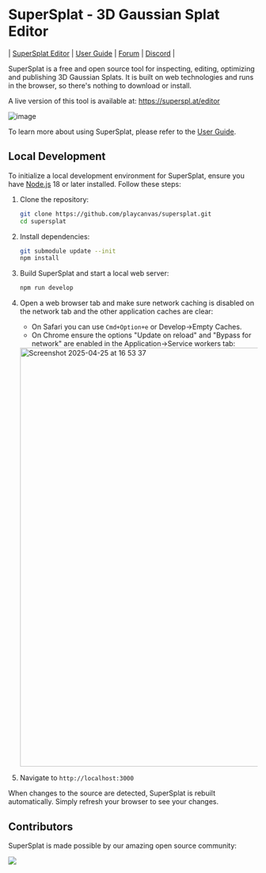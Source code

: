 # SuperSplat - 3D Gaussian Splat Editor

| [SuperSplat Editor](https://superspl.at/editor) | [User Guide](https://developer.playcanvas.com/user-manual/gaussian-splatting/editing/supersplat/) | [Forum](https://forum.playcanvas.com/) | [Discord](https://discord.gg/RSaMRzg) |

SuperSplat is a free and open source tool for inspecting, editing, optimizing and publishing 3D Gaussian Splats. It is built on web technologies and runs in the browser, so there's nothing to download or install.

A live version of this tool is available at: https://superspl.at/editor

![image](https://github.com/user-attachments/assets/b6cbb5cc-d3cc-4385-8c71-ab2807fd4fba)

To learn more about using SuperSplat, please refer to the [User Guide](https://developer.playcanvas.com/user-manual/gaussian-splatting/editing/supersplat/).

## Local Development

To initialize a local development environment for SuperSplat, ensure you have [Node.js](https://nodejs.org/) 18 or later installed. Follow these steps:

1. Clone the repository:

   ```sh
   git clone https://github.com/playcanvas/supersplat.git
   cd supersplat
   ```

2. Install dependencies:

   ```sh
   git submodule update --init
   npm install
   ```

3. Build SuperSplat and start a local web server:

   ```sh
   npm run develop
   ```

4. Open a web browser tab and make sure network caching is disabled on the network tab and the other application caches are clear:

   - On Safari you can use `Cmd+Option+e` or Develop->Empty Caches.
   - On Chrome ensure the options "Update on reload" and "Bypass for network" are enabled in the Application->Service workers tab:

   <img width="846" alt="Screenshot 2025-04-25 at 16 53 37" src="https://github.com/user-attachments/assets/888bac6c-25c1-4813-b5b6-4beecf437ac9" />

5. Navigate to `http://localhost:3000`

When changes to the source are detected, SuperSplat is rebuilt automatically. Simply refresh your browser to see your changes.

## Contributors

SuperSplat is made possible by our amazing open source community:

<a href="https://github.com/playcanvas/supersplat/graphs/contributors">
  <img src="https://contrib.rocks/image?repo=playcanvas/supersplat" />
</a>
